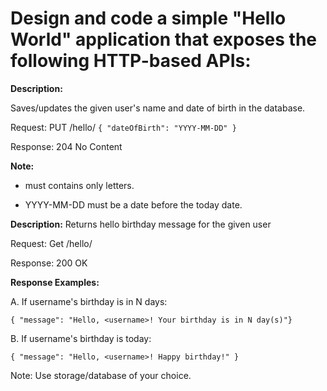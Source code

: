 # Design and code a simple "Hello World" application that exposes the following HTTP-based APIs:

**Description:**

Saves/updates the given user's name and date of birth in the database.

Request: PUT /hello/<username> `{ "dateOfBirth": "YYYY-MM-DD" }`

Response: 204 No Content

**Note:**

- <username> must contains only letters.

- YYYY-MM-DD must be a date before the today date.

**Description:** Returns hello birthday message for the given user

Request: Get /hello/<username>

Response: 200 OK

**Response Examples:**

A. If username's birthday is in N days:

```
{ "message": "Hello, <username>! Your birthday is in N day(s)"}
```
B. If username's birthday is today:
```
{ "message": "Hello, <username>! Happy birthday!" }
```
Note: Use storage/database of your choice.
